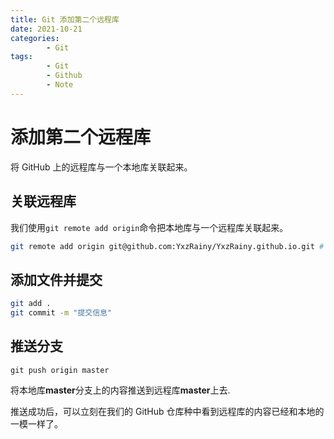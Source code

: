```yaml
---
title: Git 添加第二个远程库
date: 2021-10-21
categories:
        - Git
tags:
        - Git
        - Github
        - Note
---
```


# 添加第二个远程库

将 GitHub 上的远程库与一个本地库关联起来。

## 关联远程库

我们使用`git remote add origin`命令把本地库与一个远程库关联起来。

```sh
git remote add origin git@github.com:YxzRainy/YxzRainy.github.io.git # 远程库链接
```

## 添加文件并提交

```sh
git add .
git commit -m "提交信息"
```

## 推送分支

```
git push origin master
```

将本地库**master**分支上的内容推送到远程库**master**上去.

推送成功后，可以立刻在我们的 GitHub 仓库种中看到远程库的内容已经和本地的一模一样了。
